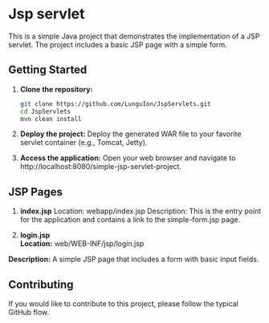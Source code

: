 
# Jsp servlet

This is a simple Java project that demonstrates the implementation of a JSP servlet. The project includes a basic JSP page with a simple form.


## Getting Started

1. **Clone the repository:**
   ```bash
   git clone https://github.com/LunguIon/JspServlets.git
   cd JspServlets
   mvn clean install

2. **Deploy the project:**
   Deploy the generated WAR file to your favorite servlet container (e.g., Tomcat, Jetty).

3. **Access the application:**
   Open your web browser and navigate to http://localhost:8080/simple-jsp-servlet-project.

## JSP Pages

1. **index.jsp**
   Location: webapp/index.jsp
   Description: This is the entry point for the application and contains a link to the simple-form.jsp page.

2. **login.jsp**      
   **Location:** web/WEB-INF/jsp/login.jsp

**Description:** A simple JSP page that includes a form with basic input fields.

## Contributing
If you would like to contribute to this project, please follow the typical GitHub flow.








